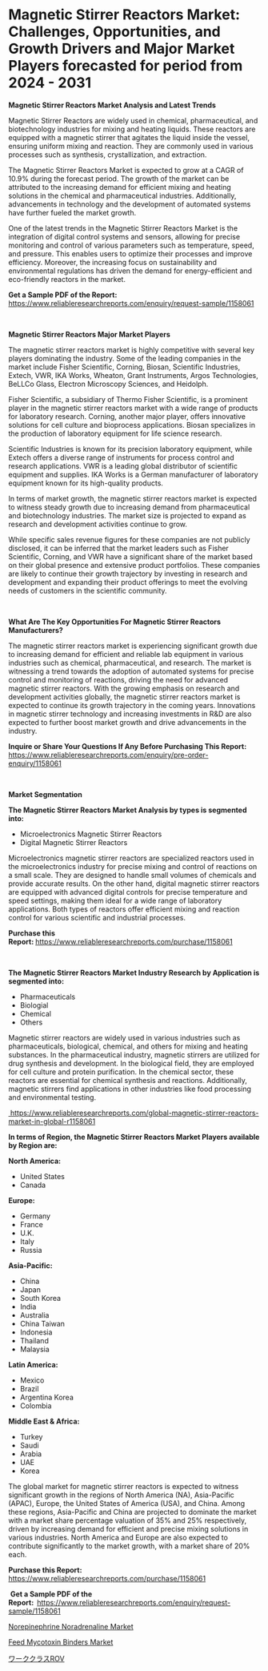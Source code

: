 <p><h1>Magnetic Stirrer Reactors Market: Challenges, Opportunities, and Growth Drivers and Major Market Players forecasted for period from 2024 - 2031</h1></p><p><strong>Magnetic Stirrer Reactors Market Analysis and Latest Trends</strong></p>
<p><p>Magnetic Stirrer Reactors are widely used in chemical, pharmaceutical, and biotechnology industries for mixing and heating liquids. These reactors are equipped with a magnetic stirrer that agitates the liquid inside the vessel, ensuring uniform mixing and reaction. They are commonly used in various processes such as synthesis, crystallization, and extraction.</p><p>The Magnetic Stirrer Reactors Market is expected to grow at a CAGR of 10.9% during the forecast period. The growth of the market can be attributed to the increasing demand for efficient mixing and heating solutions in the chemical and pharmaceutical industries. Additionally, advancements in technology and the development of automated systems have further fueled the market growth.</p><p>One of the latest trends in the Magnetic Stirrer Reactors Market is the integration of digital control systems and sensors, allowing for precise monitoring and control of various parameters such as temperature, speed, and pressure. This enables users to optimize their processes and improve efficiency. Moreover, the increasing focus on sustainability and environmental regulations has driven the demand for energy-efficient and eco-friendly reactors in the market.</p></p>
<p><strong>Get a Sample PDF of the Report:&nbsp;</strong> <a href="https://www.reliableresearchreports.com/enquiry/request-sample/1158061">https://www.reliableresearchreports.com/enquiry/request-sample/1158061</a></p>
<p>&nbsp;</p>
<p><strong>Magnetic Stirrer Reactors Major Market Players</strong></p>
<p><p>The magnetic stirrer reactors market is highly competitive with several key players dominating the industry. Some of the leading companies in the market include Fisher Scientific, Corning, Biosan, Scientific Industries, Extech, VWR, IKA Works, Wheaton, Grant Instruments, Argos Technologies, BeLLCo Glass, Electron Microscopy Sciences, and Heidolph. </p><p>Fisher Scientific, a subsidiary of Thermo Fisher Scientific, is a prominent player in the magnetic stirrer reactors market with a wide range of products for laboratory research. Corning, another major player, offers innovative solutions for cell culture and bioprocess applications. Biosan specializes in the production of laboratory equipment for life science research. </p><p>Scientific Industries is known for its precision laboratory equipment, while Extech offers a diverse range of instruments for process control and research applications. VWR is a leading global distributor of scientific equipment and supplies. IKA Works is a German manufacturer of laboratory equipment known for its high-quality products.</p><p>In terms of market growth, the magnetic stirrer reactors market is expected to witness steady growth due to increasing demand from pharmaceutical and biotechnology industries. The market size is projected to expand as research and development activities continue to grow. </p><p>While specific sales revenue figures for these companies are not publicly disclosed, it can be inferred that the market leaders such as Fisher Scientific, Corning, and VWR have a significant share of the market based on their global presence and extensive product portfolios. These companies are likely to continue their growth trajectory by investing in research and development and expanding their product offerings to meet the evolving needs of customers in the scientific community.</p></p>
<p>&nbsp;</p>
<p><strong>What Are The Key Opportunities For Magnetic Stirrer Reactors Manufacturers?</strong></p>
<p><p>The magnetic stirrer reactors market is experiencing significant growth due to increasing demand for efficient and reliable lab equipment in various industries such as chemical, pharmaceutical, and research. The market is witnessing a trend towards the adoption of automated systems for precise control and monitoring of reactions, driving the need for advanced magnetic stirrer reactors. With the growing emphasis on research and development activities globally, the magnetic stirrer reactors market is expected to continue its growth trajectory in the coming years. Innovations in magnetic stirrer technology and increasing investments in R&D are also expected to further boost market growth and drive advancements in the industry.</p></p>
<p><strong>Inquire or Share Your Questions If Any Before Purchasing This Report:</strong> <a href="https://www.reliableresearchreports.com/enquiry/pre-order-enquiry/1158061">https://www.reliableresearchreports.com/enquiry/pre-order-enquiry/1158061</a></p>
<p>&nbsp;</p>
<p><strong>Market Segmentation</strong></p>
<p><strong>The Magnetic Stirrer Reactors Market Analysis by types is segmented into:</strong></p>
<p><ul><li>Microelectronics Magnetic Stirrer Reactors</li><li>Digital Magnetic Stirrer Reactors</li></ul></p>
<p><p>Microelectronics magnetic stirrer reactors are specialized reactors used in the microelectronics industry for precise mixing and control of reactions on a small scale. They are designed to handle small volumes of chemicals and provide accurate results. On the other hand, digital magnetic stirrer reactors are equipped with advanced digital controls for precise temperature and speed settings, making them ideal for a wide range of laboratory applications. Both types of reactors offer efficient mixing and reaction control for various scientific and industrial processes.</p></p>
<p><strong>Purchase this Report:&nbsp;</strong><a href="https://www.reliableresearchreports.com/purchase/1158061">https://www.reliableresearchreports.com/purchase/1158061</a></p>
<p>&nbsp;</p>
<p><strong>The Magnetic Stirrer Reactors Market Industry Research by Application is segmented into:</strong></p>
<p><ul><li>Pharmaceuticals</li><li>Biologial</li><li>Chemical</li><li>Others</li></ul></p>
<p><p>Magnetic stirrer reactors are widely used in various industries such as pharmaceuticals, biological, chemical, and others for mixing and heating substances. In the pharmaceutical industry, magnetic stirrers are utilized for drug synthesis and development. In the biological field, they are employed for cell culture and protein purification. In the chemical sector, these reactors are essential for chemical synthesis and reactions. Additionally, magnetic stirrers find applications in other industries like food processing and environmental testing.</p></p>
<p><a href="https://www.reliableresearchreports.com/global-magnetic-stirrer-reactors-market-in-global-r1158061">&nbsp;https://www.reliableresearchreports.com/global-magnetic-stirrer-reactors-market-in-global-r1158061</a></p>
<p><strong>In terms of Region, the Magnetic Stirrer Reactors Market Players available by Region are:</strong></p>
<p>
    <p> <strong> North America: </strong>
        <ul>
            <li>United States</li>
            <li>Canada</li>
        </ul>
        </p> 
    <p> <strong> Europe: </strong>
        <ul>
            <li>Germany</li>
            <li>France</li>
            <li>U.K.</li>
            <li>Italy</li>
            <li>Russia</li>
        </ul>
        </p> 
    <p> <strong> Asia-Pacific: </strong>
        <ul>
            <li>China</li>
            <li>Japan</li>
            <li>South Korea</li>
            <li>India</li>
            <li>Australia</li>
            <li>China Taiwan</li>
            <li>Indonesia</li>
            <li>Thailand</li>
            <li>Malaysia</li>
        </ul>
        </p> 
    <p> <strong> Latin America: </strong>
        <ul>
            <li>Mexico</li>
            <li>Brazil</li>
            <li>Argentina Korea</li>
            <li>Colombia</li>
        </ul>
        </p> 
    <p> <strong> Middle East & Africa: </strong>
        <ul>
            <li>Turkey</li>
            <li>Saudi</li>
            <li>Arabia</li>
            <li>UAE</li>
            <li>Korea</li>
        </ul>
    </p>
    </p>
<p><p>The global market for magnetic stirrer reactors is expected to witness significant growth in the regions of North America (NA), Asia-Pacific (APAC), Europe, the United States of America (USA), and China. Among these regions, Asia-Pacific and China are projected to dominate the market with a market share percentage valuation of 35% and 25% respectively, driven by increasing demand for efficient and precise mixing solutions in various industries. North America and Europe are also expected to contribute significantly to the market growth, with a market share of 20% each.</p></p>
<p><strong>Purchase this Report: </strong><a href="https://www.reliableresearchreports.com/purchase/1158061">https://www.reliableresearchreports.com/purchase/1158061</a></p>
<p>&nbsp;<strong>Get a Sample PDF of the Report:&nbsp;&nbsp;</strong><a href="https://www.reliableresearchreports.com/enquiry/request-sample/1158061">https://www.reliableresearchreports.com/enquiry/request-sample/1158061</a></p>
<p><strong></strong></p>
<p><p><a href="https://www.linkedin.com/pulse/global-norepinephrine-noradrenaline-market-trends-insights-pq1xf">Norepinephrine Noradrenaline Market</a></p><p><a href="https://www.linkedin.com/pulse/feed-mycotoxin-binders-market-global-regional-analysis-focus-jadle">Feed Mycotoxin Binders Market</a></p><p><a href="https://github.com/TysonKub/Market-Research-Report-List-1/blob/main/3337086161399.md">ワーククラスROV</a></p></p>